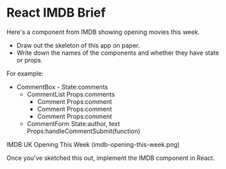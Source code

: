 # React IMDB Brief

Here's a component from IMDB showing opening movies this week.

- Draw out the skeleton of this app on paper.
- Write down the names of the components and whether they have state or props.

For example:

- CommentBox - State:comments
  - CommentList Props:comments
    - Comment Props:comment
    - Comment Props:comment
    - Comment Props:comment
  - CommentForm State:author, text Props:handleCommentSubmit(function)

IMDB UK Opening This Week (imdb-opening-this-week.png)

Once you've sketched this out, implement the IMDB component in React.

